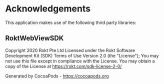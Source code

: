 # Acknowledgements
This application makes use of the following third party libraries:

## RoktWebViewSDK

Copyright 2020 Rokt Pte Ltd
Licensed under the Rokt Software Development Kit (SDK) Terms of Use
Version 2.0 (the "License");
You may not use this file except in compliance with the License.
You may obtain a copy of the License at https://rokt.com/sdk-license-2-0/  

Generated by CocoaPods - https://cocoapods.org
